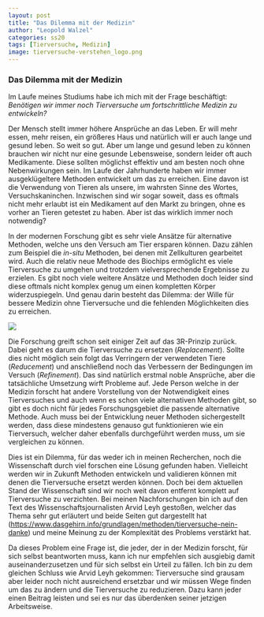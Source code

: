 ```yaml
---
layout: post
title: "Das Dilemma mit der Medizin"
author: "Leopold Walzel"
categories: ss20
tags: [Tierversuche, Medizin]
image: tierversuche-verstehen_logo.png
---
```


### Das Dilemma mit der Medizin
Im Laufe meines Studiums habe ich mich mit der Frage beschäftigt: *Benötigen wir immer noch Tierversuche um fortschrittliche Medizin zu entwickeln?* 

Der Mensch stellt immer höhere Ansprüche an das Leben. Er will mehr essen, mehr reisen, ein größeres Haus und natürlich will er auch lange und gesund leben. So weit so gut. Aber um lange und gesund leben zu können brauchen wir nicht nur eine gesunde Lebensweise, sondern leider oft auch Medikamente. Diese sollten möglichst effektiv und am besten noch ohne Nebenwirkungen sein. Im Laufe der Jahrhunderte haben wir immer ausgeklügeltere Methoden entwickelt um das zu erreichen. Eine davon ist die Verwendung von Tieren als unsere, im wahrsten Sinne des Wortes, Versuchskaninchen. Inzwischen sind wir sogar soweit, dass es oftmals nicht mehr erlaubt ist ein Medikament auf den Markt zu bringen, ohne es vorher an Tieren getestet zu haben. Aber ist das wirklich immer noch notwendig? 

In der modernen Forschung gibt es sehr viele Ansätze für alternative Methoden, welche uns den Versuch am Tier ersparen können. Dazu zählen zum Beispiel die *in-situ* Methoden, bei denen mit Zellkulturen gearbeitet wird. Auch die relativ neue Methode des Biochips ermöglicht es viele Tierversuche zu umgehen und trotzdem vielversprechende Ergebnisse zu erzielen. Es gibt noch viele weitere Ansätze und Methoden doch leider sind diese oftmals nicht komplex genug um einen kompletten Körper widerzuspiegeln. Und genau darin besteht das Dilemma: der Wille für bessere Medizin ohne Tierversuche und die fehlenden Möglichkeiten dies zu erreichen. 

<img src="https://www.google.com/url?sa=i&url=https%3A%2F%2Fwww.tierversuche-verstehen.de%2Fdas3rprinzip%2F&psig=AOvVaw0QpDQ2OOM3HmnXxm5hVzmY&ust=1594818946151000&source=images&cd=vfe&ved=0CAIQjRxqFwoTCIjw5djpzOoCFQAAAAAdAAAAABAD"/>

Die Forschung greift schon seit einiger Zeit auf das 3R-Prinzip zurück. Dabei geht es darum die Tierversuche zu ersetzen (*Replacement*). Sollte dies nicht möglich sein folgt das Verringern der verwendeten Tiere (*Reducement*) und anschließend noch das Verbessern der Bedingungen im Versuch (*Refinement*). Das sind natürlich erstmal noble Ansprüche, aber die tatsächliche Umsetzung wirft Probleme auf. Jede Person welche in der Medizin forscht hat andere Vorstellung von der Notwendigkeit eines Tierversuches und auch wenn es schon viele alternativen Methoden gibt, so gibt es doch nicht für jedes Forschungsgebiet die passende alternative Methode. Auch muss bei der Entwicklung neuer Methoden sichergestellt werden, dass diese mindestens genauso gut funktionieren wie ein Tierversuch, welcher daher ebenfalls durchgeführt werden muss, um sie vergleichen zu können.

Dies ist ein Dilemma, für das weder ich in meinen Recherchen, noch die Wissenschaft durch viel forschen eine Lösung gefunden haben. Vielleicht werden wir in Zukunft Methoden entwickeln und validieren können mit denen die Tierversuche ersetzt werden können. Doch bei dem aktuellen Stand der Wissenschaft sind wir noch weit davon entfernt komplett auf Tierversuche zu verzichten.  Bei meinen Nachforschungen bin ich auf den Text des Wissenschaftsjournalisten Arvid Leyh gestoßen, welcher das Thema sehr gut erläutert und beide Seiten gut dargestellt hat (https://www.dasgehirn.info/grundlagen/methoden/tierversuche-nein-danke) und meine Meinung zu der Komplexität des Problems verstärkt hat.

Da dieses Problem eine Frage ist, die jeder, der in der Medizin forscht, für sich selbst beantworten muss, kann ich nur empfehlen sich ausgiebig damit auseinanderzusetzen und für sich selbst ein Urteil zu fällen. Ich bin zu dem gleichen Schluss wie Arvid Leyh gekommen: Tierversuche sind grausam aber leider noch nicht ausreichend ersetzbar und wir müssen Wege finden um das zu ändern und die Tierversuche zu reduzieren. Dazu kann jeder einen Beitrag leisten und sei es nur das überdenken seiner jetzigen Arbeitsweise.  